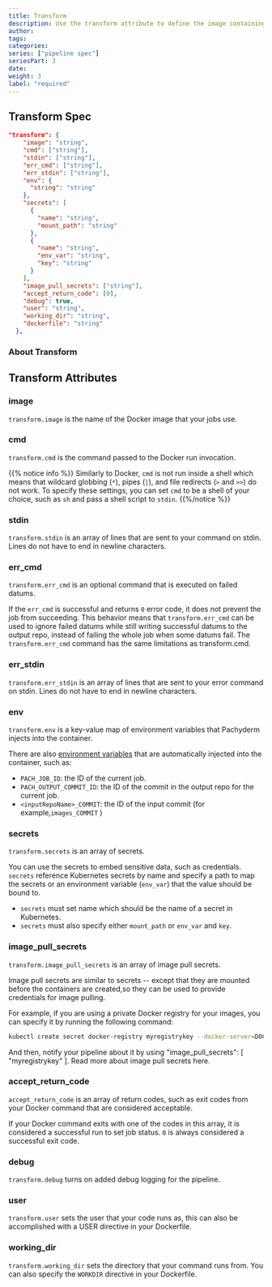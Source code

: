 ```yaml
---
title: Transform
description: Use the transform attribute to define the image containing your user code and what commands to run to transform data.
author:
tags:
categories:
series: ["pipeline spec"]
seriesPart: 3
date:
weight: 3
label: "required" 
---
```



## Transform Spec

```json
"transform": {
    "image": "string",
    "cmd": ["string"],
    "stdin": ["string"],
    "err_cmd": ["string"],
    "err_stdin": ["string"],
    "env": {
      "string": "string"
    },
    "secrets": [
      {
        "name": "string",
        "mount_path": "string"
      },
      {
        "name": "string",
        "env_var": "string",
        "key": "string"
      }
    ],
    "image_pull_secrets": ["string"],
    "accept_return_code": [0],
    "debug": true,
    "user": "string",
    "working_dir": "string",
    "dockerfile": "string"
  },
```

### About Transform

## Transform Attributes

### image 

`transform.image` is the name of the Docker image that your jobs use.

### cmd

`transform.cmd` is the command passed to the Docker run invocation. 

{{% notice info %}}
Similarly to Docker, `cmd` is not run inside a shell which means that wildcard globbing (`*`), pipes (`|`), and file redirects (`>` and `>>`) do not work. To specify these settings, you can set `cmd` to be a shell of your choice, such as `sh` and pass a shell script to `stdin`.
{{%/notice %}}

### stdin

`transform.stdin` is an array of lines that are sent to your command on stdin. Lines do not have to end in newline characters.


### err_cmd

`transform.err_cmd` is an optional command that is executed on failed datums. 

If the `err_cmd` is successful and returns `0` error code, it does not prevent the job from succeeding. This behavior means that `transform.err_cmd` can be used to ignore failed datums while still writing successful datums to the output repo, instead of failing the whole job when some datums fail. The `transform.err_cmd` command has the same limitations as transform.cmd.

### err_stdin

`transform.err_stdin` is an array of lines that are sent to your error command on stdin. Lines do not have to end in newline characters.

### env

`transform.env` is a key-value map of environment variables that Pachyderm injects into the container. 

There are also [environment variables](../../env-vars/) that are automatically injected into the container, such as:

- `PACH_JOB_ID`: the ID of the current job.
- `PACH_OUTPUT_COMMIT_ID`: the ID of the commit in the output repo for the current job.
- `<inputRepoName>_COMMIT`: the ID of the input commit (for example,`images_COMMIT` ) 

### secrets 

`transform.secrets` is an array of secrets. 

You can use the secrets to embed sensitive data, such as credentials. `secrets` reference Kubernetes secrets by name and specify a path to map the secrets or an environment variable (`env_var`) that the value should be bound to. 

- `secrets` must set name which should be the name of a secret in Kubernetes. 
- `secrets` must also specify either `mount_path` or `env_var` and `key`.

### image_pull_secrets

`transform.image_pull_secrets` is an array of image pull secrets.

Image pull secrets are similar to secrets -- except that they are mounted before the containers are created,so they can be used to provide credentials for image pulling. 

For example, if you are using a private Docker registry for your images, you can specify it by running the following command:

```sh
kubectl create secret docker-registry myregistrykey --docker-server=DOCKER_REGISTRY_SERVER --docker-username=DOCKER_USER --docker-password=DOCKER_PASSWORD --docker-email=DOCKER_EMAIL
```

And then, notify your pipeline about it by using "image_pull_secrets": [ "myregistrykey" ]. Read more about image pull secrets here.

### accept_return_code 

`accept_return_code` is an array of return codes, such as exit codes from your Docker command that are considered acceptable. 

If your Docker command exits with one of the codes in this array, it is considered a successful run to set job status. `0` is always considered a successful exit code.

### debug

`transform.debug` turns on added debug logging for the pipeline.


### user

`transform.user` sets the user that your code runs as, this can also be accomplished with a USER directive in your Dockerfile.

### working_dir

`transform.working_dir` sets the directory that your command runs from. You can also specify the `WORKDIR` directive in your Dockerfile.